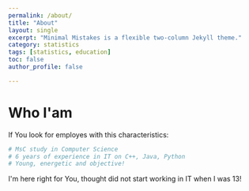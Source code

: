 ```yaml
---
permalink: /about/
title: "About"
layout: single
excerpt: "Minimal Mistakes is a flexible two-column Jekyll theme."
category: statistics
tags: [statistics, education]
toc: false
author_profile: false

---
```


# Who I'am

If You look for employes with this characteristics:
```bash
# MsC study in Computer Science
# 6 years of experience in IT on C++, Java, Python
# Young, energetic and objective!
```

I'm here right for You, thought did not start working in IT when I was 13!
